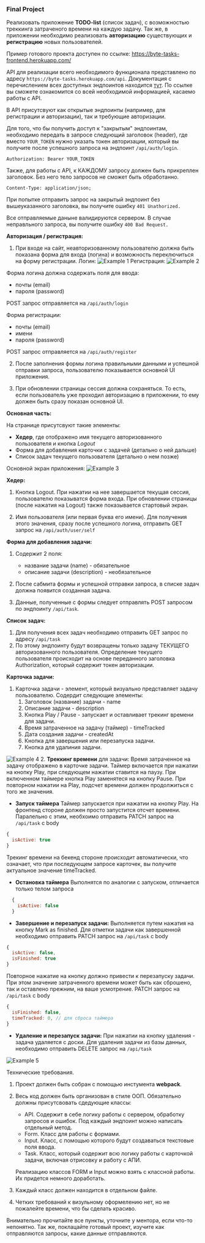 ### Final Project
Реализовать приложение **TODO-list** (список задач), c возможностью треккинга затраченого времени на каждую задачу. Так же, в приложении необходимо реализовать **авторизацию** существующих и **регистрацию** новых пользователей. 

Пример готового проекта доступен по ссылке: 
https://byte-tasks-frontend.herokuapp.com/

API для реализации всего необходимого функционала представлено по адресу `https://byte-tasks.herokuapp.com/api`.
Документация с перечислением всех доступных эндпоинтов находится [тут](https://byte-tasks.herokuapp.com/api-docs/).
По ссылке вы сможете ознакомится со всей необходимой информацией, касаемо работы с API.

В API присутсвуют как открытые эндпоинты (например, для регистрации и авторизации), так и требующие авторизации. 

Для того, что бы получить доступ к "закрытым" эндпоинтам, необходимо передать в запросе следующий заголовок (header), 
где вместо `YOUR_TOKEN` нужно указать токен авторизации, который вы получите после успешного запроса на эндпоинт `/api/auth/login`.

```
Authorization: Bearer YOUR_TOKEN
```

Также, для работы с API, к КАЖДОМУ запросу должен быть прикреплен заголовок. Без него тело запросов не сможет быть обработанно. 

```
Content-Type: application/json;
```

При попытке отправить запрос на закрытый эндпоинт без вышеуказанного заголовка, вы получите ошибку `401 Unathorized.`

Все отправляемые даныне валидируются сервером. В случае неправльного запроса, вы получите ошибку  `400 Bad Request.`

**Авторизация / регистрация:**
1. При входе на сайт, неавторизованному пользователю должна быть показана форма для входа (логина) и возможность переключиться на форму регистрации. 
Логин:
![Example 1](./examples/1.png)
Регистрация:
![Example 2](./examples/2.png)

Форма логина должна содержать поля для ввода: 
- почты (email)
- пароля (password)

POST запрос отправляется на `/api/auth/login`

Форма регистрации: 
- почты (email)
- имени
- пароля (password)

POST запрос отправляется на `/api/auth/register`


2. После заполнения формы логина правильными данными и успешной отправки запроса, пользователю показывается основной UI приложения.

3. При обновлении страницы сессия должна сохраняться. То есть, если пользователь уже проходил авторизацию в приложении, то ему должен быть сразу показан основной UI. 

**Основная часть:**

На странице присутсвуют такие элементы: 
 - **Хедер**, где отображено имя текущего авторизованного пользователя и кнопка *Logout*
 - Форма для добавления карточки с задачей (детально о ней дальше)
 - Список задач текущего пользователя (детально о нем позже)

 Основной экран приложения: 
![Example 3](./examples/3.png)

**Хедер:**
1. Кнопка Logout. При нажатии на нее завершается текущая сессия, пользователю показыватся форма входа. При обновлении страницы (после нажатия на Logout) также показывается стартовый экран. 

2. Имя пользователя (или первая буква его имени). Для получения этого значения, сразу после успешного логина, отправить GET запрос на `/api/auth/user/self`

**Форма для добавления задачи:**
1. Содержит 2 поля: 
    - название задачи (name) - обязательное
    - описание задачи (description) - необязательное

2. После сабмита формы и успешной отправки запроса, в списке задач должна появится созданная задача. 

3. Данные, полученные с формы следует отправлять POST запросом по эндпоинту `/api/task`.

**Список задач:**
1. Для получения всех задач необходимо отправить GET запрос по адресу `/api/task`
2. По этому эндпоинту будут возвращены только задачу ТЕКУЩЕГО авторизованного пользователя. Определение текущего пользователя происходит на основе переданного заголовка Authorization, который содержит токен авторизации. 

**Карточка задачи:**
1. Карточка задачи - элемент, который визуально представляет задачу пользователю. 
Содердит следующие элементы: 
    1. Заголовок (название) задачи - name
    2. Описание задачи - description
    3. Кнопка Play / Pause - запускает и оставливает трекинг времени для задачи. 
    4. Время затраченное на задачу (таймер) - timeTracked
    5. Дата создания задачи - createdAt
    6. Кнопка для завершения или перезапуска задачи.
    7. Кнопка для удалиния задачи.


![Example 4](./examples/4.png)
2. **Треккинг времени** для задачи: 
Время затраченное на задачу отображено в карточке задачи. Таймер включается при нажатии на кнопку Play, при следующем нажатии ставится на паузу. При включенном таймере кнопка Play заменятеся на кнопку Pause. При повторном нажатии на Play, подсчет времени должен продолжиться с того же значения. 
 - **Запуск таймера** 
 Таймер запускается при нажатии на кнопку Play. На фронтенд стороне должен просто запустится отсчет времени. Паралельно с этим, необхоимо отправить PATCH запрос на `/api/task` с body
```js
{
  isActive: true
}
```
 Трекинг времени на бекенд стороне происходит автоматически, что означает, что при последующем запросе карточек, вы получите актуальное значение timeTracked. 
 - **Остановка таймера** 
 Выполнятся по аналогии с запуском, отличается только телом запроса 
```js
  {
    isActive: false
  }
```
 - **Завершение и перезапуск задачи:**
 Выполняется путем нажатия на кнопку Mark as finished. Для отметки задачи как завершенной необходимо отправить PATCH запрос на `/api/task` с body 
```js
{
  isActive: false,
  isFinished: true
}
```
 Повторное нажатие на кнопку должно привести к перезапуску задачи. При этом значение затраченного времени может быть как сброшено, так и оставлено прежним, на ваше усмотрение. PATCH запрос на `/api/task` с body 
```js
{
  isFinished: false,
  timeTracked: 0, // для сброса таймера
}
```
 - **Удаление и перезапуск задачи:**
При нажатии на кнопку удаления - задача удаляется с доски. Для удаления задачи из базы данных, необходимо отправить DELETE запрос на `/api/task`

![Example 5](./examples/5.png)

Технические требования. 
1. Проект должен быть собран с помощью инстумента **webpack**.
2. Весь код должен быть организован в стиле ООП. Обязательно должны присутсвовать сдедующие классы: 
   - API.
   Cодержит в себе логику работы с сервером, обработку запросов и ошибок. Под каждый эндпоинт можно написать отдельный метод.
   - Form.
   Класс для работы с формами. 
   - Input.
   Класс, с помощью которого будут создаваться текстовые поля ввода.
   - Task.
   Класс, который содержит всю логику работы с карточкой задачи, включая отрисовку и работу с АПИ.

   Реализацию классов FORM и Input можно взять с классной работы. Их придется немного доработать. 
3. Каждый класс должен находится в отдельном файле. 
4. Четких требований к визульному оформелению нет, но не пожалейте времени, что бы сделать красиво. 

Внимательно прочитайте все пункты, уточните у ментора, если что-то непонятно. Так же, поклацайте готовый проект, изучите как отправляются запросы, какие данные отправляются. 



